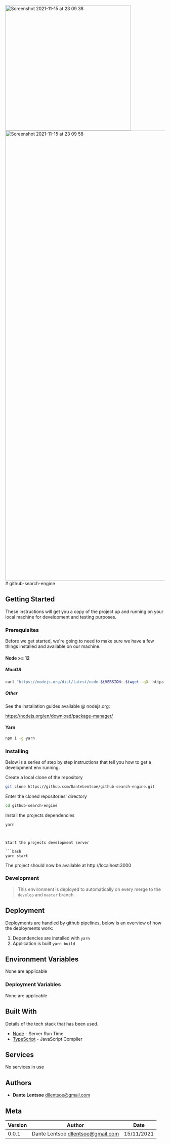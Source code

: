 <img width="396" alt="Screenshot 2021-11-15 at 23 09 38" src="https://user-images.githubusercontent.com/65385487/141856863-5560b37d-28ce-4fde-98be-b83a5c8627ca.png">
<img width="1423" alt="Screenshot 2021-11-15 at 23 09 58" src="https://user-images.githubusercontent.com/65385487/141856875-9913bc61-d4e5-44fc-aabb-e3810a96fbd1.png">
# github-search-engine

## Getting Started

These instructions will get you a copy of the project up and running on your local machine for development and testing purposes.

### Prerequisites

Before we get started, we're going to need to make sure we have a few things installed and available on our machine.

#### Node >= 12

##### MacOS

```bash
curl "https://nodejs.org/dist/latest/node-${VERSION:-$(wget -qO- https://nodejs.org/dist/latest/ | sed -nE 's|.*>node-(.*)\.pkg</a>.*|\1|p')}.pkg" > "$HOME/Downloads/node-latest.pkg" && sudo installer -store -pkg "$HOME/Downloads/node-latest.pkg" -target "/"
```

##### Other

See the installation guides available @ nodejs.org:

https://nodejs.org/en/download/package-manager/

#### Yarn

```bash
npm i -g yarn
```

### Installing

Below is a series of step by step instructions that tell you how to get a development env running.

Create a local clone of the repository

```bash
git clone https://github.com/DanteLentsoe/github-search-engine.git
```

Enter the cloned repositories' directory

```bash
cd github-search-engine
```

Install the projects dependencies

```bash
yarn
```

````


Start the projects development server

```bash
yarn start
````

The project should now be available at http://localhost:3000

### Development

> This environment is deployed to automatically on every merge to the `develop` and `master` branch.

## Deployment

Deployments are handled by github pipelines, below is an overview of how the deployments work:

1. Dependencies are installed with `yarn`
2. Application is built `yarn build`

## Environment Variables

None are applicable

### Deployment Variables

None are applicable

## Built With

Details of the tech stack that has been used.

- [Node](https://nodejs.org) - Server Run Time
- [TypeScript](https://www.typescriptlang.org/) - JavaScript Complier

## Services

No services in use

## Authors

- **Dante Lentsoe** <dllentsoe@gmail.com>

## Meta

| Version | Author                              | Date       |
| ------- | ----------------------------------- | ---------- |
| 0.0.1   | Dante Lentsoe <dllentsoe@gmail.com> | 15/11/2021 |
